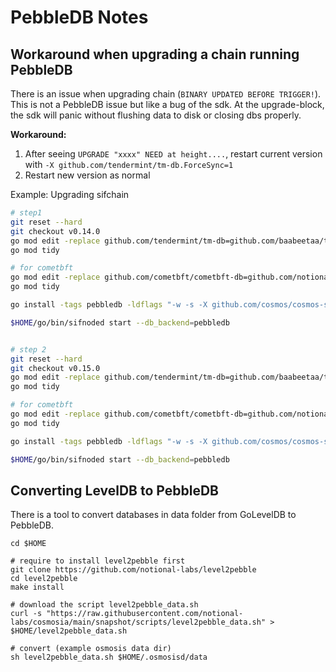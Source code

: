 # PebbleDB Notes

## Workaround when upgrading a chain running PebbleDB
There is an issue when upgrading chain (`BINARY UPDATED BEFORE TRIGGER!`).
This is not a PebbleDB issue but like a bug of the sdk. At the upgrade-block, the sdk will panic without flushing data to disk 
or closing dbs properly.

**Workaround:**

1. After seeing `UPGRADE "xxxx" NEED at height....`, restart current version with `-X github.com/tendermint/tm-db.ForceSync=1`
2. Restart new version as normal

Example: Upgrading sifchain

```bash
# step1
git reset --hard
git checkout v0.14.0
go mod edit -replace github.com/tendermint/tm-db=github.com/baabeetaa/tm-db@pebble
go mod tidy

# for cometbft
go mod edit -replace github.com/cometbft/cometbft-db=github.com/notional-labs/cometbft-db@pebble
go mod tidy

go install -tags pebbledb -ldflags "-w -s -X github.com/cosmos/cosmos-sdk/types.DBBackend=pebbledb -X github.com/tendermint/tm-db.ForceSync=1" ./...

$HOME/go/bin/sifnoded start --db_backend=pebbledb


# step 2
git reset --hard
git checkout v0.15.0
go mod edit -replace github.com/tendermint/tm-db=github.com/baabeetaa/tm-db@pebble
go mod tidy

# for cometbft
go mod edit -replace github.com/cometbft/cometbft-db=github.com/notional-labs/cometbft-db@pebble
go mod tidy

go install -tags pebbledb -ldflags "-w -s -X github.com/cosmos/cosmos-sdk/types.DBBackend=pebbledb" ./...

$HOME/go/bin/sifnoded start --db_backend=pebbledb
```


## Converting LevelDB to PebbleDB
There is a tool to convert databases in data folder from GoLevelDB to PebbleDB.

```console
cd $HOME

# require to install level2pebble first
git clone https://github.com/notional-labs/level2pebble
cd level2pebble
make install

# download the script level2pebble_data.sh
curl -s "https://raw.githubusercontent.com/notional-labs/cosmosia/main/snapshot/scripts/level2pebble_data.sh" > $HOME/level2pebble_data.sh

# convert (example osmosis data dir) 
sh level2pebble_data.sh $HOME/.osmosisd/data
```
